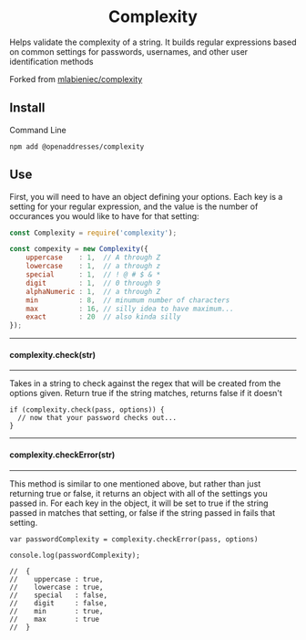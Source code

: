 <h1 align=center>Complexity</h1>

Helps validate the complexity of a string. It builds regular expressions based on common settings for passwords, usernames, and other user identification methods

Forked from [mlabieniec/complexity](https://github.com/mlabieniec/complexity)

## Install

Command Line

```
npm add @openaddresses/complexity
```

## Use

First, you will need to have an object defining your options. Each key is a setting for your regular expression,
and the value is the number of occurances you would like to have for that setting:

```js
const Complexity = require('complexity');

const compexity = new Complexity({
    uppercase    : 1,  // A through Z
    lowercase    : 1,  // a through z
    special      : 1,  // ! @ # $ & *
    digit        : 1,  // 0 through 9
    alphaNumeric : 1,  // a through Z
    min          : 8,  // minumum number of characters
    max          : 16, // silly idea to have maximum...
    exact        : 20  // also kinda silly
});
```

---
#### complexity.check(str)
---

Takes in a string to check against the regex that will be created from the options given. Return true if the string matches, returns false if it doesn't

    if (complexity.check(pass, options)) {
      // now that your password checks out...
    }

---
#### complexity.checkError(str)
---

This method is similar to one mentioned above, but rather than just returning true or false, it returns an object with all of the settings you passed in. For each key in the object, it will be set to true if the string passed in matches that setting, or false if the string passed in fails that setting.

    var passwordComplexity = complexity.checkError(pass, options)

    console.log(passwordComplexity);

    //  {
    //    uppercase : true,
    //    lowercase : true,
    //    special   : false,
    //    digit     : false,
    //    min       : true,
    //    max       : true
    //  }

